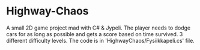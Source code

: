 # Highway-Chaos
A small 2D game project mad with C# &amp; Jypeli. The player needs to dodge cars for as long as possible and gets a score based on time survived. 3 different difficulty levels.
The code is in 'HighwayChaos/Fysiikkapeli.cs' file.
